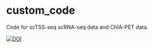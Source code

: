 # custom_code

Code for scTSS-seq scRNA-seq data and ChIA-PET data.


[![DOI](https://zenodo.org/badge/947247514.svg)](https://doi.org/10.5281/zenodo.15017783)
